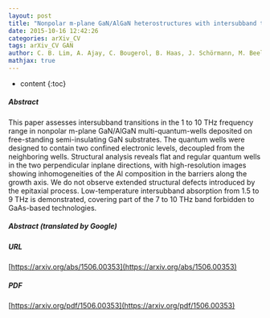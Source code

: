 ```yaml
---
layout: post
title: "Nonpolar m-plane GaN/AlGaN heterostructures with intersubband transitions in the 5 to 10 THz band"
date: 2015-10-16 12:42:26
categories: arXiv_CV
tags: arXiv_CV GAN
author: C. B. Lim, A. Ajay, C. Bougerol, B. Haas, J. Schörmann, M. Beeler, J. Lähnemann, M. Eickhoff, E. Monroy
mathjax: true
---
```


* content
{:toc}

##### Abstract
This paper assesses intersubband transitions in the 1 to 10 THz frequency range in nonpolar m-plane GaN/AlGaN multi-quantum-wells deposited on free-standing semi-insulating GaN substrates. The quantum wells were designed to contain two confined electronic levels, decoupled from the neighboring wells. Structural analysis reveals flat and regular quantum wells in the two perpendicular inplane directions, with high-resolution images showing inhomogeneities of the Al composition in the barriers along the growth axis. We do not observe extended structural defects introduced by the epitaxial process. Low-temperature intersubband absorption from 1.5 to 9 THz is demonstrated, covering part of the 7 to 10 THz band forbidden to GaAs-based technologies.

##### Abstract (translated by Google)


##### URL
[https://arxiv.org/abs/1506.00353](https://arxiv.org/abs/1506.00353)

##### PDF
[https://arxiv.org/pdf/1506.00353](https://arxiv.org/pdf/1506.00353)

